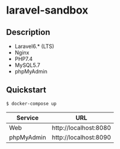 # laravel-sandbox

## Description

* Laravel6.* (LTS)
* Nginx
* PHP7.4
* MySQL5.7
* phpMyAdmin

## Quickstart

```
$ docker-compose up
```


|  Service  |  URL  |
| ---- | ---- |
|  Web  |  http://localhost:8080  |
|  phpMyAdmin  |  http://localhost:8090  |



